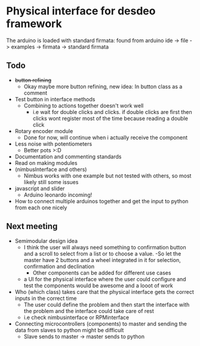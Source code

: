 # Physical interface for desdeo framework

The arduino is loaded with standard firmata: found from arduino ide -> file -> examples -> firmata -> standard firmata

## Todo
* <s>button refining</s>
    * Okay maybe more button refining, new idea: In button class as a comment
* Test button in interface methods
    * Combining to actions together doesn't work well
        * i.e wait for double clicks and clicks. if double clicks are first then clicks wont register most of the time because reading a double click
* Rotary encoder module
    * Done for now, will continue when i actually receive the component
* Less noise with potentiometers
    * Better pots >:D
* Documentation and commenting standards
* Read on making modules
* (nimbusInterface and others)
    * Nimbus works with one example but not tested with others, so most likely still some issues
* javascript and slider
    * Arduino leonardo incoming!
* How to connect multiple arduinos together and get the input to python from each one nicely

## Next meeting
* Semimodular design idea
    * I think the user will always need something to confirmation button and a scroll to select from a list or to choose a value. -So let the master have 2 buttons and a wheel integrated in it for selection, confirmation and declination
        * Other components can be added for different use cases
    * a UI for the physical interface where the user could configure and test the components would be awesome and a looot of work
* Who (which class) takes care that the physical interface gets the correct inputs in the correct time
    * The user could define the problem and then start the interface with the problem and the interface could take care of rest
    * i.e check nimbusinterface or RPMinterface
* Connecting microcontrollers (components) to master and sending the data from slaves to python might be difficult
    * Slave sends to master -> master sends to python